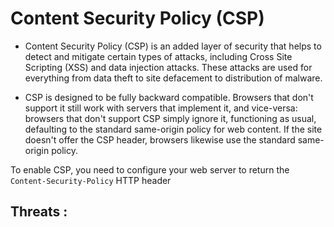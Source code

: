# Content Security Policy (CSP)

* Content Security Policy (CSP) is an added layer of security that helps to detect and mitigate certain types of attacks, including Cross Site Scripting (XSS) and data injection attacks. These attacks are used for everything from data theft to site defacement to distribution of malware.

* CSP is designed to be fully backward compatible. Browsers that don't support it still work with servers that implement it, and vice-versa: browsers that don't support CSP simply ignore it, functioning as usual, defaulting to the standard same-origin policy for web content. If the site doesn't offer the CSP header, browsers likewise use the standard same-origin policy.

To enable CSP, you need to configure your web server to return the `Content-Security-Policy` HTTP header


## Threats :

